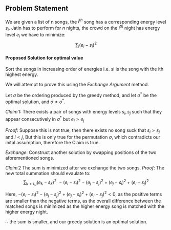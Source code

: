 ## Problem Statement
We are given a list of n songs, the $i^{th}$ song has a corresponding energy level $s_i$. Jatin has to perform for $n$ nights, the crowd on the $i^{th}$  night has energy level $e_i$ we have to minimize:
$$\sum_i(e_i-s_i)^2$$

#### Proposed Solution for optimal value

Sort the songs in increasing order of energies i.e. si is the song with the ith highest energy.

We will attempt to prove this using the *Exchange Argument* method.

Let $\sigma$ be the ordering produced by the greedy method, and let $\sigma^*$ be the optimal solution, and $\sigma\neq\sigma^*$.

$Claim\,1$:
There exists a pair of songs with energy levels $s_i,s_j$ such that they appear consecutively in $\sigma^*$ but $e_i>e_j$

$Proof$:
Suppose this is not true, then there exists no song suck that $s_i>s_j$ and $i<j$, But this is only true for the permutation $\sigma$, which contradicts our inital assumption, therefore the Claim is true.

$Exchange:$
Construct another solution by swapping positions of the two aforementioned songs.

$Claim\,2$ The sum is minimized after we exchange the two songs.
$Proof:$
The new total summation should evaulate to:
$$\sum_{k\neq i,j}(e_k-s_k)^2 \,\,-(e_i-s_i)^2 - (e_j-s_j)^2 +(e_j-s_i)^2+(e_i-s_j)^2$$

Here, $-(e_i-s_i)^2 -(e_j-s_j)^2 +(e_j-s_i)^2+(e_i-s_j)^2 < 0$, as the positive terms are smaller than the negative terms, as the overall difference between the matched songs is minimized as the higher energy song is matched with the higher energy night.


$\therefore$ the sum is smaller, and our greedy solution is an optimal solution.

 

